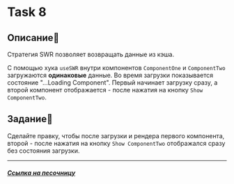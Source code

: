 # Task 8

## Описание📌

Стратегия SWR позволяет возвращать данные из кэша.

С помощью хука `useSWR` внутри компонентов `ComponentOne` и `ComponentTwo` загружаются **одинаковые** данные.
Во время загрузки показывается состояние "...Loading Component".
Первый начинает загрузку сразу, а второй компонент отображается - после нажатия на кнопку `Show ComponentTwo`.

## Задание📝

Сделайте правку, чтобы после загрузки и рендера первого компонента, второй - после нажатия на кнопку `Show ComponentTwo`
отображался сразу без состояния загрузки.

***

##### [Ссылка на песочницу](https://codesandbox.io/p/sandbox/task-8-7hxwtm?file=%2Fapp%2Fpage.tsx%3A1%2C1)
